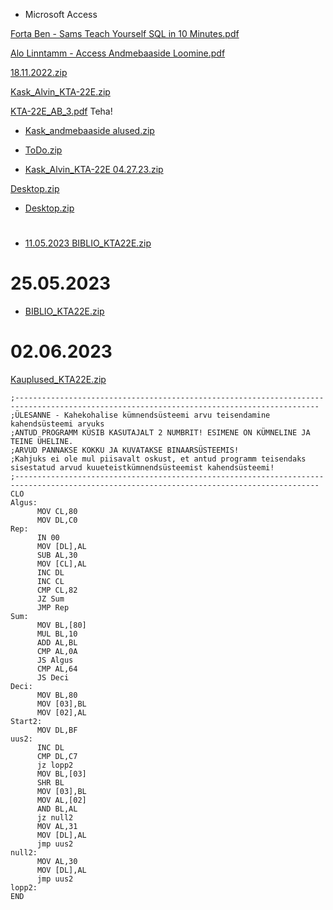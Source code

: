 - Microsoft Access  

[Forta Ben - Sams Teach Yourself SQL in 10 Minutes.pdf](https://github.com/AlvinKask/Andmebaaside-alused/files/10038800/Forta.Ben.-.Sams.Teach.Yourself.SQL.in.10.Minutes.pdf)  

[Alo Linntamm - Access Andmebaaside Loomine.pdf](https://github.com/AlvinKask/Andmebaaside-alused/files/10038834/Alo.Linntamm.-.Access.Andmebaaside.Loomine.pdf)  


[18.11.2022.zip](https://github.com/AlvinKask/Andmebaaside-alused/files/10039956/18.11.2022.zip)

[Kask_Alvin_KTA-22E.zip](https://github.com/AlvinKask/Andmebaaside-alused/files/11221090/Kask_Alvin_KTA-22E.zip)

[KTA-22E_AB_3.pdf](https://github.com/AlvinKask/Andmebaaside-alused/files/11221138/KTA-22E_AB_3.pdf)
Teha!

- [Kask_andmebaaside alused.zip](https://github.com/AlvinKask/Andmebaaside-alused/files/11280561/Kask_andmebaaside.alused.zip)

- [ToDo.zip](https://github.com/AlvinKask/Andmebaaside-alused/files/11289462/ToDo.zip)

- [Kask_Alvin_KTA-22E 04.27.23.zip](https://github.com/AlvinKask/Andmebaaside-alused/files/11342284/Kask_Alvin_KTA-22E.04.27.23.zip)

[Desktop.zip](https://github.com/AlvinKask/Andmebaaside-alused/files/11364914/Desktop.zip)

- [Desktop.zip](https://github.com/AlvinKask/Andmebaaside-alused/files/11395107/Desktop.zip)
#
- [11.05.2023 BIBLIO_KTA22E.zip](https://github.com/AlvinKask/Andmebaaside-alused/files/11450796/11.05.2023.BIBLIO_KTA22E.zip)

# 25.05.2023
- [BIBLIO_KTA22E.zip](https://github.com/AlvinKask/Andmebaaside-alused/files/11562529/BIBLIO_KTA22E.zip)
# 02.06.2023
[Kauplused_KTA22E.zip](https://github.com/AlvinKask/Andmebaaside-alused/files/11635099/Kauplused_KTA22E.zip)


```
;------------------------------------------------------------------------------------------------------------------------------------------
;ÜLESANNE - Kahekohalise kümnendsüsteemi arvu teisendamine kahendsüsteemi arvuks
;ANTUD PROGRAMM KÜSIB KASUTAJALT 2 NUMBRIT! ESIMENE ON KÜMNELINE JA TEINE ÜHELINE.
;ARVUD PANNAKSE KOKKU JA KUVATAKSE BINAARSÜSTEEMIS!
;Kahjuks ei ole mul piisavalt oskust, et antud programm teisendaks sisestatud arvud kuueteistkümnendsüsteemist kahendsüsteemi!
;------------------------------------------------------------------------------------------------------------------------------------------
CLO
Algus:
      MOV CL,80
      MOV DL,C0
Rep:
      IN 00
      MOV [DL],AL
      SUB AL,30
      MOV [CL],AL
      INC DL
      INC CL
      CMP CL,82
      JZ Sum
      JMP Rep
Sum:
      MOV BL,[80]
      MUL BL,10
      ADD AL,BL
      CMP AL,0A
      JS Algus
      CMP AL,64
      JS Deci
Deci:
      MOV BL,80
      MOV [03],BL
      MOV [02],AL
Start2:
      MOV DL,BF
uus2:
      INC DL
      CMP DL,C7
      jz lopp2
      MOV BL,[03]
      SHR BL
      MOV [03],BL
      MOV AL,[02]
      AND BL,AL
      jz null2
      MOV AL,31
      MOV [DL],AL
      jmp uus2
null2:
      MOV AL,30
      MOV [DL],AL
      jmp uus2
lopp2:
END
```
